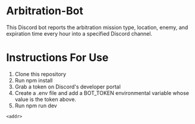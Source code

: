 # Arbitration-Bot
This Discord bot reports the arbitration mission type, location, enemy, and expiration time every hour into a specified Discord channel. 

# Instructions For Use
1. Clone this repository
2. Run npm install
3. Grab a token on Discord's developer portal
4. Create a .env file and add a BOT_TOKEN environmental variable whose value is the token above.
5. Run npm run dev

`<addr>`

